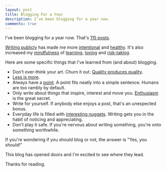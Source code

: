 ```yaml
---
layout: post
title: Blogging For a Year
description: I've been blogging for a year now.
comments: true
---
```

I've been blogging for a year now.  That's [115 posts](/posts).

[Writing publicly](/meta-blog/) has made me more [intentional](/intent) and [healthy](/sleep-nutrition-exercise).  It's also increased my [mindfulness](/thoughts-on-meditation/) of [learning](/meta-learning), [loving](/love) and [risk-taking](/risking-embarrassment).

Here are some specific things that I've learned from (and about) blogging.

 - Don't over-think your art.  Churn it out.  [Quality produces quality](/blogging-daily).
 - [Less is more](/simplicity).
 - Always have a [point](/carving-the-block).  A point fits neatly into a simple sentence. Humans are too rambly by default.
 - Only write about things that inspire, interest and move you. [Enthusiasm](/enthusiasm) is the great secret.
 - Write for yourself. If anybody else enjoys a post, that's an unexpected bonus.
 - Everyday life is filled with [interesting nuggets](/tension).  Writing gets you in the habit of noticing and appreciating.
 - Don't play it safe.  If you're nervous about writing something, you're onto something worthwhile.

If you're wondering if you should blog or not, the answer is "Yes, you should!"

This blog has opened doors and I'm excited to see where they lead.

Thanks for reading.
